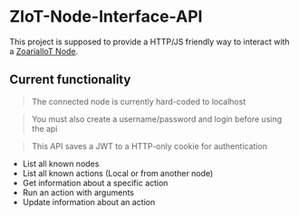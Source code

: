 # ZIoT-Node-Interface-API

This project is supposed to provide a HTTP/JS friendly way to interact with a [ZoarialIoT Node](https://github.com/Zoarial94/ZoarialIoT-Java-Node).

## Current functionality
> The connected node is currently hard-coded to localhost

> You must also create a username/password and login before using the api

> This API saves a JWT to a HTTP-only cookie for authentication

- List all known nodes
- List all known actions (Local or from another node)
- Get information about a specific action
- Run an action with arguments
- Update information about an action
